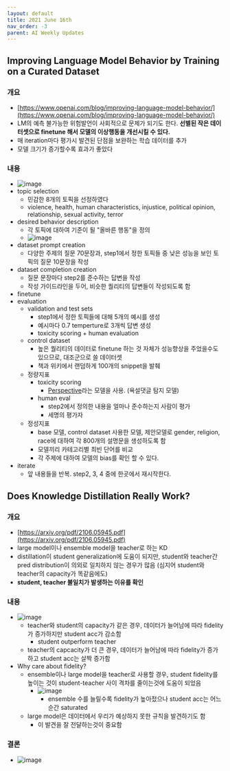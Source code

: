```yaml
---
layout: default
title: 2021 June 16th
nav_order: -3
parent: AI Weekly Updates
---
```


## Improving Language Model Behavior by Training on a Curated Dataset

### 개요
- [https://www.openai.com/blog/improving-language-model-behavior/](https://www.openai.com/blog/improving-language-model-behavior/)
- LM의 예측 불가능한 위험발언이 사회적으로 문제가 되기도 한다. **선별된 작은 데이터셋으로 finetune 해서 모델의 이상행동을 개선시킬 수 있다.**
- 매 iteration마다 평가시 발견된 단점을 보완하는 학습 데이터를 추가
- 모델 크기가 증가할수록 효과가 좋았다

### 내용
- ![image](https://user-images.githubusercontent.com/6601619/123304369-da86b900-d559-11eb-81f2-3c97d89fd62c.png)
- topic selection
    - 민감한 8개의 토픽을 선정하였다
    - violence, health, human characteristics, injustice, political opinion, relationship, sexual activity, terror
- desired behavior description
    - 각 토픽에 대하여 기준이 될 "올바른 행동"을 정의
    - ![image](https://user-images.githubusercontent.com/6601619/123305126-b8416b00-d55a-11eb-9a2f-7bb816251a5b.png)
- dataset prompt creation
    - 다양한 주제의 질문 70문장과, step1에서 정한 토픽들 중 낮은 성능을 보인 토픽의 질문 10문장을 작성
- dataset completion creation
    - 질문 문장마다 step2를 준수하는 답변을 작성
    - 작성 가이드라인을 두어, 비슷한 퀄리티의 답변들이 작성되도록 함
- finetune
- evaluation
    - validation and test sets 
        - step1에서 정한 토픽들에 대해 5개의 예시를 생성
        - 예시마다 0.7 temperture로 3개씩 답변 생성
        - toxicity scoring + human evaluation
    - control dataset
        - 높은 퀄리티의 데이터로 finetune 하는 것 자체가 성능향상을 주었을수도 있으므로, 대조군으로 쓸 데이터셋 
        - 책과 위키에서 랜덤하게 100개의 snippet을 발췌
    - 정량지표
        - toxicity scoring
            - [Perspective](https://www.perspectiveapi.com/how-it-works)라는 모델을 사용. (욕설댓글 탐지 모델)
        - human eval
            - step2에서 정의한 내용을 얼마나 준수하는지 사람이 평가
            - 세명의 평가자
    - 정성지표
        - base 모델, control dataset 사용한 모델, 제안모델로 gender, religion, race에 대하여 각 800개의 설명문을 생성하도록 함
        - 모델끼리 카테고리별 최빈 단어를 비교
        - 각 주제에 대하여 모델의 bias를 확인 할 수 있다.
- iterate
    - 앞 내용들을 반복. step2, 3, 4 중에 한곳에서 재시작한다.


## Does Knowledge Distillation Really Work?

### 개요
- [https://arxiv.org/pdf/2106.05945.pdf](https://arxiv.org/pdf/2106.05945.pdf)
- large model이나 ensemble model을 teacher로 하는 KD
- distillation이 student generalization에 도움이 되지만, student와 teacher간 pred distribution이 의외로 일치하지 않는 경우가 많음 (심지어 student와 teacher의 capacity가 똑같음에도)
- **student, teacher 불일치가 발생하는 이유를 확인**
### 내용
- ![image](https://user-images.githubusercontent.com/6601619/123137403-e0fc2e80-d48e-11eb-8ef7-a43780171f2f.png)
    - teacher와 student의 capacity가 같은 경우, 데이터가 늘어남에 따라 fidelity가 증가하지만 student acc가 감소함
        - student outperform teacher 
    - teacher의 capcacity가 더 큰 경우, 데이터가 늘어남에 따라 fidelity가 증가하고 student acc는 살짝 증가함 
- Why care about fidelity?
    - ensemble이나 large model을 teacher로 사용할 경우, student fidelity를 높이는 것이 student-teacher 사이 격차를 줄이는것에 도움이 되었음
        - ![image](https://user-images.githubusercontent.com/6601619/123139328-1144cc80-d491-11eb-8e37-ae8f20b74522.png) 
             - ensemble 수를 늘릴수록 fidelity가 높아젔으나 student acc는 어느순간 saturated
    - large model은 데이터에서 우리가 예상하지 못한 규칙을 발견하기도 함
        - 이 발견을 잘 전달하는것이 중요함
### 결론
- ![image](https://user-images.githubusercontent.com/6601619/123140312-19e9d280-d492-11eb-91ee-985962b408d3.png)


